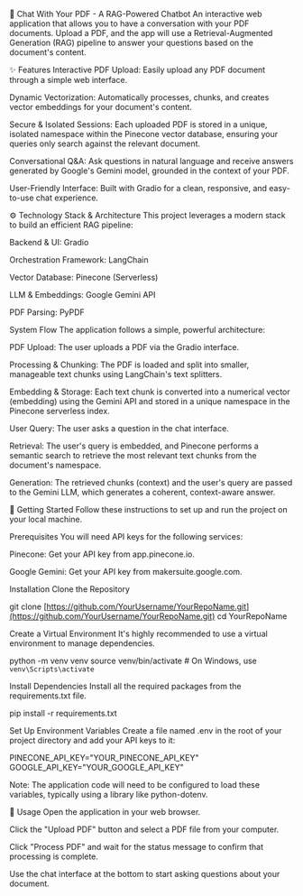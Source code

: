 📄 Chat With Your PDF - A RAG-Powered Chatbot
An interactive web application that allows you to have a conversation with your PDF documents. Upload a PDF, and the app will use a Retrieval-Augmented Generation (RAG) pipeline to answer your questions based on the document's content.

✨ Features
Interactive PDF Upload: Easily upload any PDF document through a simple web interface.

Dynamic Vectorization: Automatically processes, chunks, and creates vector embeddings for your document's content.

Secure & Isolated Sessions: Each uploaded PDF is stored in a unique, isolated namespace within the Pinecone vector database, ensuring your queries only search against the relevant document.

Conversational Q&A: Ask questions in natural language and receive answers generated by Google's Gemini model, grounded in the context of your PDF.

User-Friendly Interface: Built with Gradio for a clean, responsive, and easy-to-use chat experience.

⚙️ Technology Stack & Architecture
This project leverages a modern stack to build an efficient RAG pipeline:

Backend & UI: Gradio

Orchestration Framework: LangChain

Vector Database: Pinecone (Serverless)

LLM & Embeddings: Google Gemini API

PDF Parsing: PyPDF

System Flow
The application follows a simple, powerful architecture:

PDF Upload: The user uploads a PDF via the Gradio interface.

Processing & Chunking: The PDF is loaded and split into smaller, manageable text chunks using LangChain's text splitters.

Embedding & Storage: Each text chunk is converted into a numerical vector (embedding) using the Gemini API and stored in a unique namespace in the Pinecone serverless index.

User Query: The user asks a question in the chat interface.

Retrieval: The user's query is embedded, and Pinecone performs a semantic search to retrieve the most relevant text chunks from the document's namespace.

Generation: The retrieved chunks (context) and the user's query are passed to the Gemini LLM, which generates a coherent, context-aware answer.

🚀 Getting Started
Follow these instructions to set up and run the project on your local machine.

Prerequisites
You will need API keys for the following services:

Pinecone: Get your API key from app.pinecone.io.

Google Gemini: Get your API key from makersuite.google.com.

Installation
Clone the Repository

git clone [https://github.com/YourUsername/YourRepoName.git](https://github.com/YourUsername/YourRepoName.git)
cd YourRepoName

Create a Virtual Environment
It's highly recommended to use a virtual environment to manage dependencies.

python -m venv venv
source venv/bin/activate  # On Windows, use `venv\Scripts\activate`

Install Dependencies
Install all the required packages from the requirements.txt file.

pip install -r requirements.txt

Set Up Environment Variables
Create a file named .env in the root of your project directory and add your API keys to it:

PINECONE_API_KEY="YOUR_PINECONE_API_KEY"
GOOGLE_API_KEY="YOUR_GOOGLE_API_KEY"

Note: The application code will need to be configured to load these variables, typically using a library like python-dotenv.


📖 Usage
Open the application in your web browser.

Click the "Upload PDF" button and select a PDF file from your computer.

Click "Process PDF" and wait for the status message to confirm that processing is complete.

Use the chat interface at the bottom to start asking questions about your document.
